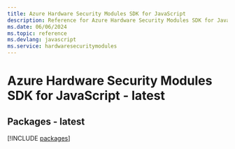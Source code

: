 ```yaml
---
title: Azure Hardware Security Modules SDK for JavaScript
description: Reference for Azure Hardware Security Modules SDK for JavaScript
ms.date: 06/06/2024
ms.topic: reference
ms.devlang: javascript
ms.service: hardwaresecuritymodules
---
```

# Azure Hardware Security Modules SDK for JavaScript - latest
## Packages - latest
[!INCLUDE [packages](hardware-security-modules-index.md)]